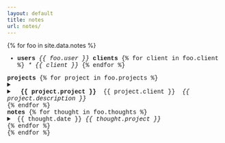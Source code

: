 ```yaml
---
layout: default
title: notes
url: notes/
---
```

{% for foo in site.data.notes %}  
<div style="font-family: courier new">
  <div> <!--users, clients-->
    <ul>
      <li>
          <strong>users</strong>
          <em> {{ foo.user }} </em>
          <strong>clients</strong> 
          {% for client in foo.client %}
          <em> * {{ client }} </em>
          {% endfor %}       
      </li>
    </ul>
  </div>
  <div> <!--projects-->
    <strong>projects</strong>   
    {% for project in foo.projects %}  
    <details>     
      <summary>  
        <li>
          &nbsp;
          <strong>{{ project.project }}</strong>
          &nbsp;{{ project.client }}&nbsp;
          <em>{{ project.description }}</em>
        </li>      
      </summary>   
      <ul>
        {% for todo in project.todo %}  
        <li>° {{ todo }}</li>  
        {% endfor %}     
      </ul>  
    </details>  
    {% endfor %}   
  </div>
  <div> <!--notes-->
    <strong>notes</strong>      
      {% for thought in foo.thoughts %}  
      <details>  
        <summary>  
          <span>&nbsp;{{ thought.date }}</span>&nbsp;<em>{{ thought.project }}</em>  
        </summary>
        <span>{{ thought.note }}</span>   
      </details>    
      {% endfor %}    
  </div> 
{% endfor %}  
</div>
